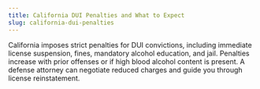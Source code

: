 ```yaml
---
title: California DUI Penalties and What to Expect
slug: california-dui-penalties
---
```


California imposes strict penalties for DUI convictions, including immediate license suspension, fines, mandatory alcohol education, and jail. Penalties increase with prior offenses or if high blood alcohol content is present. A defense attorney can negotiate reduced charges and guide you through license reinstatement.
